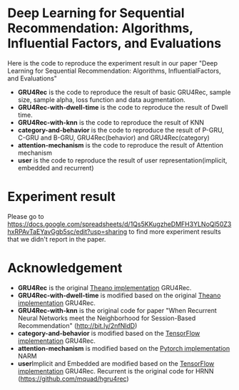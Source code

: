 # Deep Learning for Sequential Recommendation: Algorithms, Influential Factors, and Evaluations
Here is the code to reproduce the experiment result in our paper "Deep Learning for Sequential Recommendation: Algorithms, InfluentialFactors, and Evaluations"

- **GRU4Rec** is the code to reproduce the result of basic GRU4Rec, sample size, sample alpha, loss function and data augmentation. 
- **GRU4Rec-with-dwell-time** is the code to reproduce the result of Dwell time.
- **GRU4Rec-with-knn** is the code to reproduce the result of KNN
- **category-and-behavior** is the code to reproduce the result of P-GRU, C-GRU and B-GRU, GRU4Rec(behavior) and GRU4Rec(category)
- **attention-mechanism** is the code to reproduce the result of Attention mechanism
- **user** is the code to reproduce the result of user representation(implicit, embedded and recurrent)

# Experiment result
Please go to https://docs.google.com/spreadsheets/d/1Qs5KKugzheDMFH3YLNoQl50Z3hxRPAvTaEYavGgb5sc/edit?usp=sharing to find more experiment results that we didn't report in the paper.

# Acknowledgement
- **GRU4Rec** is the original [Theano implementation](https://github.com/hidasib/GRU4Rec) GRU4Rec.
- **GRU4Rec-with-dwell-time** is modified based on the original [Theano implementation](https://github.com/hidasib/GRU4Rec) GRU4Rec.
- **GRU4Rec-with-knn** is the original code for paper "When Recurrent Neural Networks meet the Neighborhood for
Session-Based Recommendation" (http://bit.ly/2nfNldD)
- **category-and-behavior** is modified based on the [TensorFlow implementation](https://github.com/Songweiping/GRU4Rec_TensorFlow) GRU4Rec.
- **attention-mechanism** is modified based on the [Pytorch implementation](https://github.com/Wang-Shuo/Neural-Attentive-Session-Based-Recommendation-PyTorch) NARM 
- **user**Implicit and Embedded are modified based on the [TensorFlow implementation](https://github.com/Songweiping/GRU4Rec_TensorFlow) GRU4Rec.
Recurrent is the original code for HRNN (https://github.com/mquad/hgru4rec)
